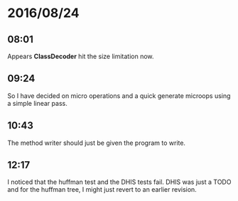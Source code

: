 # 2016/08/24

## 08:01

Appears __ClassDecoder__ hit the size limitation now.

## 09:24

So I have decided on micro operations and a quick generate microops using a
simple linear pass.

## 10:43

The method writer should just be given the program to write.

## 12:17

I noticed that the huffman test and the DHIS tests fail. DHIS was just a TODO
and for the huffman tree, I might just revert to an earlier revision.

